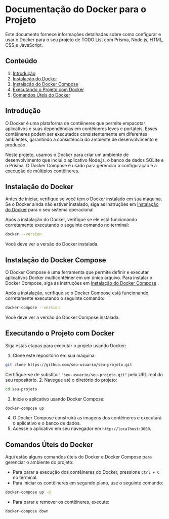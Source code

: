 # Documentação do Docker para o Projeto

Este documento fornece informações detalhadas sobre como configurar e usar o Docker para o seu projeto de TODO List com Prisma, Node.js, HTML, CSS e JavaScript.

## Conteúdo

1. [Introdução](#introdução)
2. [Instalação do Docker](#instalação-do-docker)
3. [Instalação do Docker Compose](#instalação-do-docker-compose)
4. [Executando o Projeto com Docker](#executando-o-projeto-com-docker)
5. [Comandos Úteis do Docker](#comandos-úteis-do-docker)

## Introdução

O Docker é uma plataforma de contêineres que permite empacotar aplicativos e suas dependências em contêineres leves e portáteis. Esses contêineres podem ser executados consistentemente em diferentes ambientes, garantindo a consistência do ambiente de desenvolvimento e produção.

Neste projeto, usamos o Docker para criar um ambiente de desenvolvimento que inclui o aplicativo Node.js, o banco de dados SQLite e o Prisma. O Docker Compose é usado para gerenciar a configuração e a execução de múltiplos contêineres.

## Instalação do Docker

Antes de iniciar, verifique se você tem o Docker instalado em sua máquina. Se o Docker ainda não estiver instalado, siga as instruções em [Instalação do Docker](https://docs.docker.com/get-docker/) para o seu sistema operacional.

Após a instalação do Docker, verifique se ele está funcionando corretamente executando o seguinte comando no terminal:

```bash
docker --version
```

Você deve ver a versão do Docker instalada.
## Instalação do Docker Compose

O Docker Compose é uma ferramenta que permite definir e executar aplicativos Docker multicontêiner em um único arquivo. Para instalar o Docker Compose, siga as instruções em [Instalação do Docker Compose](https://docs.docker.com/compose/install/) .

Após a instalação, verifique se o Docker Compose está funcionando corretamente executando o seguinte comando:

```bash
docker-compose --version
```

Você deve ver a versão do Docker Compose instalada.
## Executando o Projeto com Docker

Siga estas etapas para executar o projeto usando Docker: 
1. Clone este repositório em sua máquina:

```bash
git clone https://github.com/seu-usuario/seu-projeto.git
```

Certifique-se de substituir `"seu-usuario/seu-projeto.git"` pelo URL real do seu repositório. 
2. Navegue até o diretório do projeto:

```bash
cd seu-projeto
``` 
3. Inicie o aplicativo usando Docker Compose:

```bash
docker-compose up
``` 
4. O Docker Compose construirá as imagens dos contêineres e executará o aplicativo e o banco de dados. 
5. Acesse o aplicativo em seu navegador em `http://localhost:3000`.
## Comandos Úteis do Docker

Aqui estão alguns comandos úteis do Docker e Docker Compose para gerenciar o ambiente do projeto: 
- Para parar a execução dos contêineres do Docker, pressione `Ctrl + C` no terminal. 
- Para iniciar os contêineres em segundo plano, use o seguinte comando:

```bash
docker-compose up -d
``` 
- Para parar e remover os contêineres, execute:

```bash
docker-compose down
```